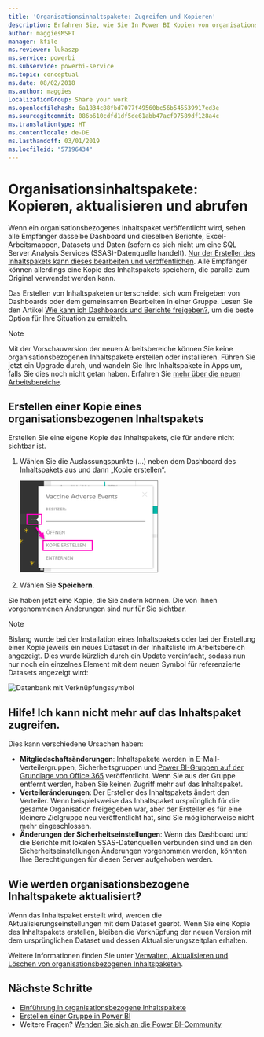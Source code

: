 ```yaml
---
title: 'Organisationsinhaltspakete: Zugreifen und Kopieren'
description: Erfahren Sie, wie Sie In Power BI Kopien von organisationsbezogenen Inhaltspaketen erstellen und wie die Problembehandlung verläuft, wenn beim Zugriff darauf Probleme auftreten.
author: maggiesMSFT
manager: kfile
ms.reviewer: lukaszp
ms.service: powerbi
ms.subservice: powerbi-service
ms.topic: conceptual
ms.date: 08/02/2018
ms.author: maggies
LocalizationGroup: Share your work
ms.openlocfilehash: 6a1834c88fbd7077f49560bc56b545539917ed3e
ms.sourcegitcommit: 086b610cdfd1df5de61abb47acf97589df128a4c
ms.translationtype: HT
ms.contentlocale: de-DE
ms.lasthandoff: 03/01/2019
ms.locfileid: "57196434"
---
```

# <a name="organizational-content-packs-copy-refresh-and-get-access"></a>Organisationsinhaltspakete: Kopieren, aktualisieren und abrufen

Wenn ein organisationsbezogenes Inhaltspaket veröffentlicht wird, sehen alle Empfänger dasselbe Dashboard und dieselben Berichte, Excel-Arbeitsmappen, Datasets und Daten (sofern es sich nicht um eine SQL Server Analysis Services (SSAS)-Datenquelle handelt).  [Nur der Ersteller des Inhaltspakets kann dieses bearbeiten und veröffentlichen](service-organizational-content-pack-manage-update-delete.md).  Alle Empfänger können allerdings eine Kopie des Inhaltspakets speichern, die parallel zum Original verwendet werden kann.

Das Erstellen von Inhaltspaketen unterscheidet sich vom Freigeben von Dashboards oder dem gemeinsamen Bearbeiten in einer Gruppe. Lesen Sie den Artikel [Wie kann ich Dashboards und Berichte freigeben?](service-how-to-collaborate-distribute-dashboards-reports.md), um die beste Option für Ihre Situation zu ermitteln.

> [!NOTE]
> Mit der Vorschauversion der neuen Arbeitsbereiche können Sie keine organisationsbezogenen Inhaltspakete erstellen oder installieren. Führen Sie jetzt ein Upgrade durch, und wandeln Sie Ihre Inhaltspakete in Apps um, falls Sie dies noch nicht getan haben. Erfahren Sie [mehr über die neuen Arbeitsbereiche](service-create-the-new-workspaces.md).
> 

## <a name="create-a-copy-of-an-organizational-content-pack"></a>Erstellen einer Kopie eines organisationsbezogenen Inhaltspakets
Erstellen Sie eine eigene Kopie des Inhaltspakets, die für andere nicht sichtbar ist.

1. Wählen Sie die Auslassungspunkte (...) neben dem Dashboard des Inhaltspakets aus und dann „Kopie erstellen“.
   
    ![](media/service-organizational-content-pack-copy-refresh-access/power-bi-create-copy-organizational-content-pack.png)
2. Wählen Sie **Speichern**.  

Sie haben jetzt eine Kopie, die Sie ändern können. Die von Ihnen vorgenommenen Änderungen sind nur für Sie sichtbar.

> [!NOTE]
> Bislang wurde bei der Installation eines Inhaltspakets oder bei der Erstellung einer Kopie jeweils ein neues Dataset in der Inhaltsliste im Arbeitsbereich angezeigt. Dies wurde kürzlich durch ein Update vereinfacht, sodass nun nur noch ein einzelnes Element mit dem neuen Symbol für referenzierte Datasets angezeigt wird:
>
> ![Datenbank mit Verknüpfungssymbol](media/service-organizational-content-pack-copy-refresh-access/power-bi-dataset-reference-icon.png)
> 

## <a name="help--i-can-no-longer-access-the-content-pack"></a>Hilfe!  Ich kann nicht mehr auf das Inhaltspaket zugreifen.
Dies kann verschiedene Ursachen haben:

* **Mitgliedschaftsänderungen**:  Inhaltspakete werden in E-Mail-Verteilergruppen, Sicherheitsgruppen und [Power BI-Gruppen auf der Grundlage von Office 365](https://support.office.com/article/Create-a-group-in-Office-365-7124dc4c-1de9-40d4-b096-e8add19209e9) veröffentlicht.  Wenn Sie aus der Gruppe entfernt werden, haben Sie keinen Zugriff mehr auf das Inhaltspaket.
* **Verteileränderungen**: Der Ersteller des Inhaltspakets ändert den Verteiler. Wenn beispielsweise das Inhaltspaket ursprünglich für die gesamte Organisation freigegeben war, aber der Ersteller es für eine kleinere Zielgruppe neu veröffentlicht hat, sind Sie möglicherweise nicht mehr eingeschlossen.
* **Änderungen der Sicherheitseinstellungen**: Wenn das Dashboard und die Berichte mit lokalen SSAS-Datenquellen verbunden sind und an den Sicherheitseinstellungen Änderungen vorgenommen werden, könnten Ihre Berechtigungen für diesen Server aufgehoben werden.

## <a name="how-are-organizational-content-packs-refreshed"></a>Wie werden organisationsbezogene Inhaltspakete aktualisiert?
Wenn das Inhaltspaket erstellt wird, werden die Aktualisierungseinstellungen mit dem Dataset geerbt.  Wenn Sie eine Kopie des Inhaltspakets erstellen, bleiben die Verknüpfung der neuen Version mit dem ursprünglichen Dataset und dessen Aktualisierungszeitplan erhalten. 

Weitere Informationen finden Sie unter [Verwalten, Aktualisieren und Löschen von organisationsbezogenen Inhaltspaketen](service-organizational-content-pack-manage-update-delete.md).

## <a name="next-steps"></a>Nächste Schritte
* [Einführung in organisationsbezogene Inhaltspakete](service-organizational-content-pack-introduction.md)
* [Erstellen einer Gruppe in Power BI](service-create-distribute-apps.md)
* Weitere Fragen? [Wenden Sie sich an die Power BI-Community](http://community.powerbi.com/)

